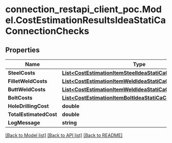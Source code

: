 # connection_restapi_client_poc.Model.CostEstimationResultsIdeaStatiCaConnectionChecks

## Properties

Name | Type | Description | Notes
------------ | ------------- | ------------- | -------------
**SteelCosts** | [**List&lt;CostEstimationItemSteelIdeaStatiCaConnectionChecks&gt;**](CostEstimationItemSteelIdeaStatiCaConnectionChecks.md) |  | [optional] 
**FilletWeldCosts** | [**List&lt;CostEstimationItemWeldIdeaStatiCaConnectionChecks&gt;**](CostEstimationItemWeldIdeaStatiCaConnectionChecks.md) |  | [optional] 
**ButtWeldCosts** | [**List&lt;CostEstimationItemWeldIdeaStatiCaConnectionChecks&gt;**](CostEstimationItemWeldIdeaStatiCaConnectionChecks.md) |  | [optional] 
**BoltCosts** | [**List&lt;CostEstimationItemBoltIdeaStatiCaConnectionChecks&gt;**](CostEstimationItemBoltIdeaStatiCaConnectionChecks.md) |  | [optional] 
**HoleDrillingCost** | **double** |  | [optional] 
**TotalEstimatedCost** | **double** |  | [optional] 
**LogMessage** | **string** |  | [optional] 

[[Back to Model list]](../README.md#documentation-for-models) [[Back to API list]](../README.md#documentation-for-api-endpoints) [[Back to README]](../README.md)

